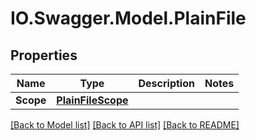 # IO.Swagger.Model.PlainFile
## Properties

Name | Type | Description | Notes
------------ | ------------- | ------------- | -------------
**Scope** | [**PlainFileScope**](PlainFileScope.md) |  | 

[[Back to Model list]](../README.md#documentation-for-models) [[Back to API list]](../README.md#documentation-for-api-endpoints) [[Back to README]](../README.md)

